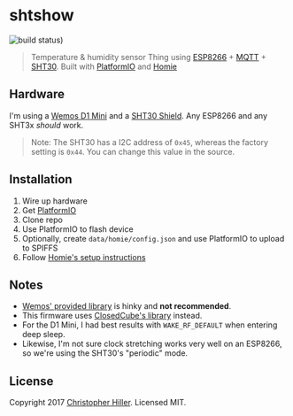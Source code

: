 # shtshow 

![build status](https://travis-ci.org/boneskull/shtshow.svg?branch=master))

> Temperature & humidity sensor Thing using [ESP8266] + [MQTT] + [SHT30].  Built with [PlatformIO] and [Homie]

## Hardware

I'm using a [Wemos D1 Mini] and a [SHT30 Shield].  Any ESP8266 and any SHT3x *should* work.

> Note: The SHT30 has a I2C address of `0x45`, whereas the factory setting is `0x44`.  You can change this value in the source.

## Installation

1. Wire up hardware
1. Get [PlatformIO]
1. Clone repo
1. Use PlatformIO to flash device
1. Optionally, create `data/homie/config.json` and use PlatformIO to upload to SPIFFS
1. Follow [Homie's setup instructions](https://homie-esp8266.readme.io/docs/getting-started) 

## Notes

- [Wemos' provided library](https://github.com/wemos/WEMOS_SHT3x_Arduino_Library) is hinky and **not recommended**.
- This firmware uses [ClosedCube's library](https://github.com/closedcube/ClosedCube_SHT31D_Arduino) instead.
- For the D1 Mini, I had best results with `WAKE_RF_DEFAULT` when entering deep sleep.
- Likewise, I'm not sure clock stretching works very well on an ESP8266, so we're using the SHT30's "periodic" mode.

## License

Copyright 2017 [Christopher Hiller].  Licensed MIT.

[Homie]: https://homie-esp8266.readme.io/
[SHT30]: https://www.sensirion.com/en/environmental-sensors/humidity-sensors/digital-humidity-sensors-for-various-applications/
[PlatformIO]: http://platformio.org/
[ESP8266]: http://esp8266.net/
[Wemos D1 Mini]: https://www.wemos.cc/product/d1-mini.html
[SHT30 Shield]: https://www.wemos.cc/product/sht30-shield.html
[MQTT]: http://mqtt.org
[Christopher Hiller]: https://boneskull.com
